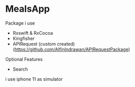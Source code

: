 # MealsApp

Package i use  
- Rxswift & RxCocoa   
- Kingfisher  
- APIRequest (custom created)  (https://github.com/AlfinIndrawan/APIRequestPackage)

Optional Features
- Search

i use iphone 11 as simulator

